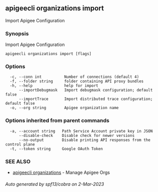 ## apigeecli organizations import

Import Apigee Configuration

### Synopsis

Import Apigee Configuration

```
apigeecli organizations import [flags]
```

### Options

```
  -c, --conn int          Number of connections (default 4)
  -f, --folder string     folder containing API proxy bundles
  -h, --help              help for import
      --importDebugmask   Import debugmask configuration; default false
      --importTrace       Import distributed trace configuration; default false
  -o, --org string        Apigee organization name
```

### Options inherited from parent commands

```
  -a, --account string   Path Service Account private key in JSON
      --disable-check    Disable check for newer versions
      --no-output        Disable printing API responses from the control plane
  -t, --token string     Google OAuth Token
```

### SEE ALSO

* [apigeecli organizations](apigeecli_organizations.md)	 - Manage Apigee Orgs

###### Auto generated by spf13/cobra on 2-Mar-2023
